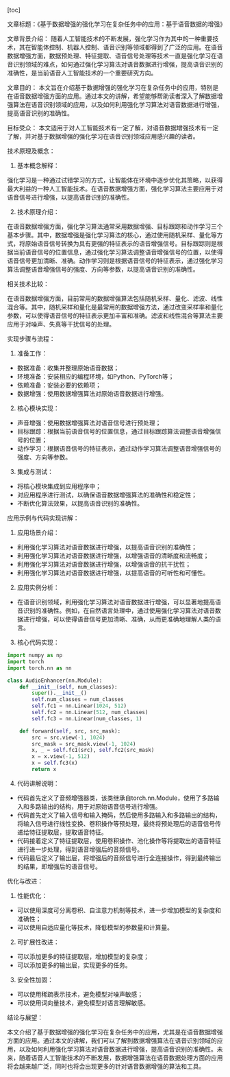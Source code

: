 
[toc]                    
                
                
文章标题：《基于数据增强的强化学习在复杂任务中的应用：基于语音数据的增强》

文章背景介绍：
随着人工智能技术的不断发展，强化学习作为其中的一种重要技术，其在智能体控制、机器人控制、语音识别等领域都得到了广泛的应用。在语音数据增强方面，数据预处理、特征提取、语音信号处理等技术一直是强化学习在语音识别领域的难点，如何通过强化学习算法对语音数据进行增强，提高语音识别的准确性，是当前语音人工智能技术的一个重要研究方向。

文章目的：
本文旨在介绍基于数据增强的强化学习在复杂任务中的应用，特别是在语音数据增强方面的应用。通过本文的讲解，希望能够帮助读者深入了解数据增强算法在语音识别领域的应用，以及如何利用强化学习算法对语音数据进行增强，提高语音识别的准确性。

目标受众：
本文适用于对人工智能技术有一定了解，对语音数据增强技术有一定了解，并对基于数据增强的强化学习在语音识别领域应用感兴趣的读者。

技术原理及概念：

1. 基本概念解释：

强化学习是一种通过试错学习的方式，让智能体在环境中逐步优化其策略，以获得最大利益的一种人工智能技术。在语音数据增强方面，强化学习算法主要应用于对语音信号进行增强，以提高语音识别的准确性。

2. 技术原理介绍：

在语音数据增强方面，强化学习算法通常采用数据增强、目标跟踪和动作学习三个基本步骤。其中，数据增强是强化学习算法的核心，通过使用随机采样、量化等方式，将原始语音信号转换为具有更强的特征表示的语音增强信号。目标跟踪则是根据当前语音信号的位置信息，通过强化学习算法调整语音增强信号的位置，以使得语音信号更加清晰、准确。动作学习则是根据语音信号的特征表示，通过强化学习算法调整语音增强信号的强度、方向等参数，以提高语音识别的准确性。

相关技术比较：

在语音数据增强方面，目前常用的数据增强算法包括随机采样、量化、滤波、线性混合等。其中，随机采样和量化是最常用的数据增强方法，通过改变采样率和量化参数，可以使得语音信号的特征表示更加丰富和准确。滤波和线性混合等算法主要应用于对噪声、失真等干扰信号的处理。

实现步骤与流程：

1. 准备工作：

- 数据准备：收集并整理原始语音数据；
- 环境准备：安装相应的编程环境，如Python、PyTorch等；
- 依赖准备：安装必要的依赖项；
- 数据增强：使用数据增强算法对原始语音数据进行增强。

2. 核心模块实现：

- 声音增强：使用数据增强算法对语音信号进行预处理；
- 目标跟踪：根据当前语音信号的位置信息，通过目标跟踪算法调整语音增强信号的位置；
- 动作学习：根据语音信号的特征表示，通过动作学习算法调整语音增强信号的强度、方向等参数。

3. 集成与测试：

- 将核心模块集成到应用程序中；
- 对应用程序进行测试，以确保语音数据增强算法的准确性和稳定性；
- 不断优化算法效果，以提高语音识别的准确性。

应用示例与代码实现讲解：

1. 应用场景介绍：

- 利用强化学习算法对语音数据进行增强，以提高语音识别的准确性；
- 利用强化学习算法对语音数据进行增强，以增强语音的清晰度和流畅度；
- 利用强化学习算法对语音数据进行增强，以增强语音的抗干扰性；
- 利用强化学习算法对语音数据进行增强，以提高语音的可听性和可懂性。

2. 应用实例分析：

- 在语音识别领域，利用强化学习算法对语音数据进行增强，可以显著地提高语音识别的准确性。例如，在自然语言处理中，通过使用强化学习算法对语音数据进行增强，可以使得语音信号更加清晰、准确，从而更准确地理解人类的语言。

3. 核心代码实现：

```python
import numpy as np
import torch
import torch.nn as nn

class AudioEnhancer(nn.Module):
    def __init__(self, num_classes):
        super().__init__()
        self.num_classes = num_classes
        self.fc1 = nn.Linear(1024, 512)
        self.fc2 = nn.Linear(512, num_classes)
        self.fc3 = nn.Linear(num_classes, 1)

    def forward(self, src, src_mask):
        src = src.view(-1, 1024)
        src_mask = src_mask.view(-1, 1024)
        x, _ = self.fc1(src), self.fc2(src_mask)
        x = x.view(-1, 512)
        x = self.fc3(x)
        return x
```

4. 代码讲解说明：

- 代码首先定义了音频增强器类，该类继承自torch.nn.Module，使用了多路输入和多路输出的结构，用于对原始语音信号进行增强。
- 代码首先定义了输入信号和输入掩码，然后使用多路输入和多路输出的结构，将输入信号进行线性变换、卷积操作等预处理，最终将预处理后的语音信号传递给特征提取层，提取语音特征。
- 代码接着定义了特征提取层，使用卷积操作、池化操作等将提取出的语音特征进行进一步处理，得到语音增强后的音频信号。
- 代码最后定义了输出层，将增强后的音频信号进行全连接操作，得到最终输出的结果，即增强后的语音信号。

优化与改进：

1. 性能优化：

- 可以使用深度可分离卷积、自注意力机制等技术，进一步增加模型的复杂度和准确性；
- 可以使用自适应量化等技术，降低模型的参数量和计算量。

2. 可扩展性改进：

- 可以添加更多的特征提取层，增加模型的复杂度；
- 可以添加更多的输出层，实现更多的任务。

3. 安全性加固：

- 可以使用稀疏表示技术，避免模型对噪声敏感；
- 可以使用词向量技术，避免模型对语言理解敏感。

结论与展望：

本文介绍了基于数据增强的强化学习在复杂任务中的应用，尤其是在语音数据增强方面的应用。通过本文的讲解，我们可以了解到数据增强算法在语音识别领域的应用，以及如何利用强化学习算法对语音数据进行增强，提高语音识别的准确性。未来，随着语音人工智能技术的不断发展，数据增强算法在语音数据处理方面的应用将会越来越广泛，同时也将会出现更多的针对语音数据增强的算法和工具。

